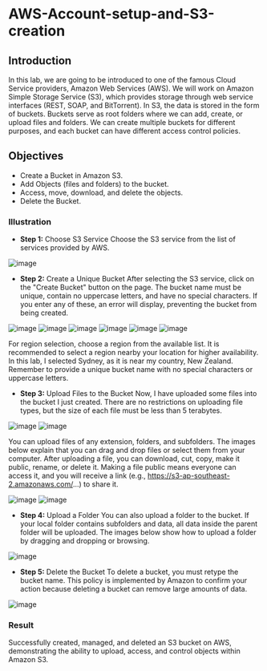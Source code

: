 # AWS-Account-setup-and-S3-creation
## Introduction
In this lab, we are going to be introduced to one of the famous Cloud Service providers, Amazon Web Services (AWS). We will work on Amazon Simple Storage Service (S3), which provides storage through web service interfaces (REST, SOAP, and BitTorrent). In S3, the data is stored in the form of buckets. Buckets serve as root folders where we can add, create, or upload files and folders. We can create multiple buckets for different purposes, and each bucket can have different access control policies.

## Objectives
- Create a Bucket in Amazon S3.
- Add Objects (files and folders) to the bucket.
- Access, move, download, and delete the objects.
- Delete the Bucket.
### Illustration
- **Step 1:** Choose S3 Service
Choose the S3 service from the list of services provided by AWS.

![image](https://github.com/user-attachments/assets/9c46a163-7852-40cc-ab3c-d7e057233c22)


- **Step 2:** Create a Unique Bucket
After selecting the S3 service, click on the "Create Bucket" button on the page. The bucket name must be unique, contain no uppercase letters, and have no special characters. If you enter any of these, an error will display, preventing the bucket from being created.

![image](https://github.com/user-attachments/assets/95f55118-e073-4584-b99b-ed8f87727c53)
![image](https://github.com/user-attachments/assets/c802718b-16af-4afd-a79e-54abbf0eea50)
![image](https://github.com/user-attachments/assets/0b880323-cb8a-4a11-a00c-2767ef62813f)
![image](https://github.com/user-attachments/assets/b3766475-7c58-4100-bfaf-69a504eb7f73)
![image](https://github.com/user-attachments/assets/5e27a46d-3ac9-4684-9d3b-7a71228f235e)
![image](https://github.com/user-attachments/assets/acc1ba8e-622f-4f35-ba95-eff541dfc101)



For region selection, choose a region from the available list. It is recommended to select a region nearby your location for higher availability. In this lab, I selected Sydney, as it is near my country, New Zealand. Remember to provide a unique bucket name with no special characters or uppercase letters.

- **Step 3:** Upload Files to the Bucket
Now, I have uploaded some files into the bucket I just created. There are no restrictions on uploading file types, but the size of each file must be less than 5 terabytes.

![image](https://github.com/user-attachments/assets/2a6300dc-4ee3-4e08-aafd-b710e20df281)
![image](https://github.com/user-attachments/assets/5fddfaaf-4464-4aaa-8fe2-ccad5c2dc802)


You can upload files of any extension, folders, and subfolders. The images below explain that you can drag and drop files or select them from your computer. After uploading a file, you can download, cut, copy, make it public, rename, or delete it. Making a file public means everyone can access it, and you will receive a link (e.g., https://s3-ap-southeast-2.amazonaws.com/...) to share it.

![image](https://github.com/user-attachments/assets/04fdd9af-c702-4c87-a22a-6c1175b89ea5)
![image](https://github.com/user-attachments/assets/41b17168-9db0-47a8-a12e-1c03b24d99a0)


- **Step 4:** Upload a Folder
You can also upload a folder to the bucket. If your local folder contains subfolders and data, all data inside the parent folder will be uploaded. The images below show how to upload a folder by dragging and dropping or browsing.

![image](https://github.com/user-attachments/assets/a74a6fb1-a75b-4fff-84a3-06eb36f26f87)


- **Step 5:** Delete the Bucket
To delete a bucket, you must retype the bucket name. This policy is implemented by Amazon to confirm your action because deleting a bucket can remove large amounts of data.

![image](https://github.com/user-attachments/assets/eb4d242c-fbde-4b14-9fb4-2cf6189f0e51)


### Result
Successfully created, managed, and deleted an S3 bucket on AWS, demonstrating the ability to upload, access, and control objects within Amazon S3.
